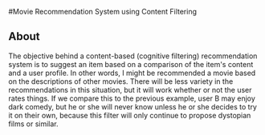 #Movie Recommendation System using Content Filtering
## About
The objective behind a content-based (cognitive filtering) recommendation system is to suggest an item based on a comparison of the item's content and a user profile. In other words, I might be recommended a movie based on the descriptions of other movies.
There will be less variety in the recommendations in this situation, but it will work whether or not the user rates things. If we compare this to the previous example, user B may enjoy dark comedy, but he or she will never know unless he or she decides to try it on their own, because this filter will only continue to propose dystopian films or similar.
